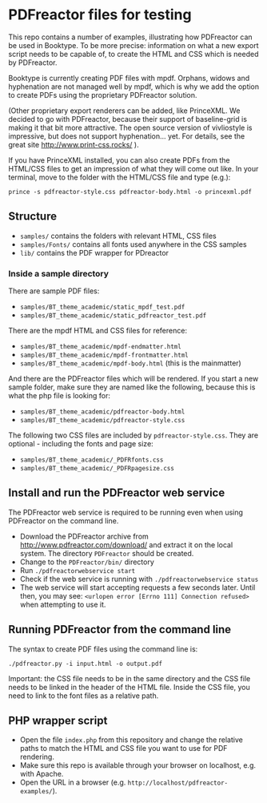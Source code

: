 # PDFreactor files for testing

This repo contains a number of examples, illustrating how PDFreactor can be used in 
Booktype. To be more precise: information on what a new export script needs to be
capable of, to create the HTML and CSS which is needed by PDFreactor.

Booktype is currently creating PDF files with mpdf. Orphans, widows and hyphenation
are not managed well by mpdf, which is why we add the option to create PDFs using
the proprietary PDFreactor solution. 

(Other proprietary export renderers can be added, like PrinceXML. We decided to
go with PDFreactor, because their support of baseline-grid is making it that bit
more attractive. The open source version of vivliostyle is impressive, but does not 
support hyphenation... yet. For details, see the great site http://www.print-css.rocks/ ).

If you have PrinceXML installed, you can also create PDFs from the HTML/CSS files
to get an impression of what they will come out like. In your terminal, move to the
folder with the HTML/CSS file and type (e.g.):

`prince -s pdfreactor-style.css pdfreactor-body.html -o princexml.pdf`

## Structure

* `samples/` contains the folders with relevant HTML, CSS files
* `samples/Fonts/` contains all fonts used anywhere in the CSS samples
* `lib/` contains the PDF wrapper for PDreactor 

### Inside a sample directory

There are sample PDF files:
* `samples/BT_theme_academic/static_mpdf_test.pdf`
* `samples/BT_theme_academic/static_pdfreactor_test.pdf`

There are the mpdf HTML and CSS files for reference:
* `samples/BT_theme_academic/mpdf-endmatter.html`
* `samples/BT_theme_academic/mpdf-frontmatter.html`
* `samples/BT_theme_academic/mpdf-body.html` (this is the mainmatter)

And there are the PDFreactor files which will be rendered. If you start a new sample folder, make sure
they are named like the following, because this is what the php file is looking for:
* `samples/BT_theme_academic/pdfreactor-body.html`
* `samples/BT_theme_academic/pdfreactor-style.css`

The following two CSS files are included by `pdfreactor-style.css`. 
They are optional - including the fonts and page size:
* `samples/BT_theme_academic/_PDFRfonts.css`
* `samples/BT_theme_academic/_PDFRpagesize.css`

## Install and run the PDFreactor web service

The PDFreactor web service is required to be running even when using PDFreactor on the command line.

* Download the PDFreactor archive from http://www.pdfreactor.com/download/ and extract it on the local system. The directory `PDFreactor` should be created.
* Change to the `PDFreactor/bin/` directory
* Run `./pdfreactorwebservice start`
* Check if the web service is running with `./pdfreactorwebservice status`
* The web service will start accepting requests a few seconds later. Until then, you may see: `<urlopen error [Errno 111] Connection refused>` when attempting to use it.

## Running PDFreactor from the command line

The syntax to create PDF files using the command line is:

`./pdfreactor.py -i input.html -o output.pdf`

Important: the CSS file needs to be in the same directory and the CSS file needs to be linked in the
header of the HTML file. Inside the CSS file, you need to link to the font files as a relative path.

## PHP wrapper script

* Open the file `index.php` from this repository and change the relative paths to match the HTML and CSS file you want to use for PDF rendering.
* Make sure this repo is available through your browser on localhost, e.g. with Apache.
* Open the URL in a browser (e.g. `http://localhost/pdfreactor-examples/`).
